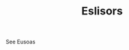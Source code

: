 ---
title: Eslisors
letter: E
permalink: "/definitions/bld-eslisors.html"
body: See Eusoas
published_at: '2018-07-07'
source: Black's Law Dictionary 2nd Ed (1910)
layout: post
---